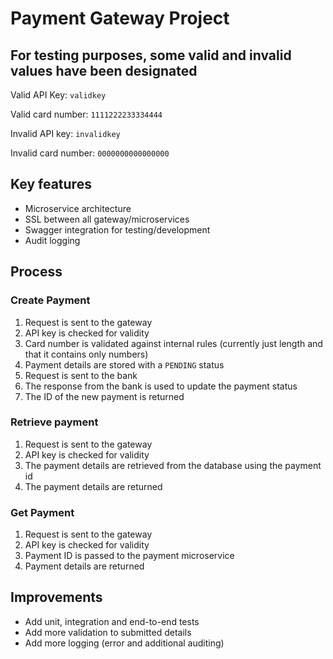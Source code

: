 # Payment Gateway Project

## For testing purposes, some valid and invalid values have been designated
Valid API Key: `validkey`

Valid card number: `1111222233334444`

Invalid API key: `invalidkey`

Invalid card number: `0000000000000000`

## Key features
* Microservice architecture
* SSL between all gateway/microservices
* Swagger integration for testing/development
* Audit logging

## Process

### Create Payment
1. Request is sent to the gateway
2. API key is checked for validity
3. Card number is validated against internal rules (currently just length and that it contains only numbers)
4. Payment details are stored with a `PENDING` status
5. Request is sent to the bank
6. The response from the bank is used to update the payment status
7. The ID of the new payment is returned

### Retrieve payment
1. Request is sent to the gateway
2. API key is checked for validity
3. The payment details are retrieved from the database using the payment id
4. The payment details are returned

### Get Payment
1. Request is sent to the gateway
2. API key is checked for validity
3. Payment ID is passed to the payment microservice
4. Payment details are returned

## Improvements
* Add unit, integration and end-to-end tests
* Add more validation to submitted details
* Add more logging (error and additional auditing)